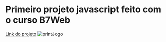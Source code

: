 # Primeiro projeto javascript feito com o curso B7Web
<a href="https://guilhermep3.github.io/projeto-luta-b7web/">Link do projeto</a>
![printJogo](https://github.com/user-attachments/assets/e4977219-742b-4939-b049-77c8ad77c6c2)
